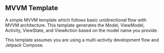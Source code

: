 ## MVVM Template

A simple MVVM template which follows basic unidirectional flow with MVVM architecture. This template generates the Model, ViewModel, Activity, ViewState, and ViewAction based on the model name you provide. 

This template assumes you are using a multi-activity development flow and Jetpack Compose.

